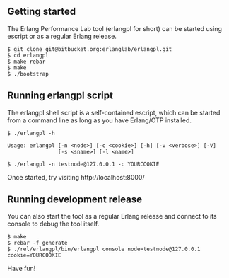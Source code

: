 ## Getting started

The Erlang Performance Lab tool (erlangpl for short) can be started using escript or as a regular Erlang release. 

```
$ git clone git@bitbucket.org:erlanglab/erlangpl.git
$ cd erlangpl
$ make rebar
$ make
$ ./bootstrap
```

## Running erlangpl script

The erlangpl shell script is a self-contained escript, which can be started from a command line as long as you have Erlang/OTP installed.

```
$ ./erlangpl -h

Usage: erlangpl [-n <node>] [-c <cookie>] [-h] [-v <verbose>] [-V]
                [-s <sname>] [-l <name>]

$ ./erlangpl -n testnode@127.0.0.1 -c YOURCOOKIE
```

Once started, try visiting http://localhost:8000/

## Running development release

You can also start the tool as a regular Erlang release and connect to its console to debug the tool itself.

```
$ make
$ rebar -f generate
$ ./rel/erlangpl/bin/erlangpl console node=testnode@127.0.0.1 cookie=YOURCOOKIE
```

Have fun!